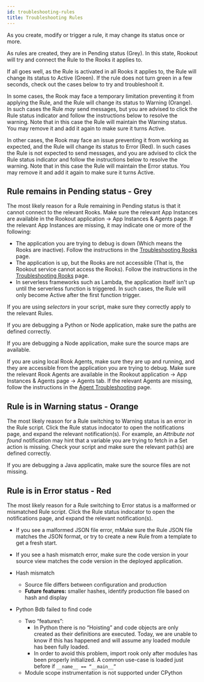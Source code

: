 ```yaml
---
id: troubleshooting-rules
title: Troubleshooting Rules
---
```


As you create, modify or trigger a rule, it may change its status once or more.

As rules are created, they are in Pending status (Grey).
In this state, Rookout will try and connect the Rule to the Rooks it applies to.

If all goes well, as the Rule is activated in all Rooks it applies to, the Rule will change its status to Active (Green).
If the rule does not turn green in a few seconds, check out the cases below to try and troubleshooit it.

In some cases, the Rook may face a temporary limitation preventing it from applying the Rule, and the Rule will change its status to Warning (Orange).
In such cases the Rule *may* send messages, but you are advised to click the Rule status indicator and follow the instructions below to resolve the warning.
Note that in this case the Rule will maintain the Warning status. You may remove it and add it again to make sure it turns Active.

In other cases, the Rook may face an issue preventing it from working as expected, and the Rule will change its status to Error (Red).
In such cases the Rule is not expected to send messages, and you are advised to click the Rule status indicator and follow the instructions below to resolve the warning.
Note that in this case the Rule will maintain the Error status. You may remove it and add it again to make sure it turns Active.

## Rule remains in Pending status - Grey
The most likely reason for a Rule remaining in Pending status is that it cannot connect to the relevant Rooks.
Make sure the relevant App Instances are available in the Rookout application -> App Instances & Agents page.
If the relevant App Instances are missing, it may indicate one or more of the following:
- The application you are trying to debug is down (Which means the Rooks are inactive). Follow the instructions in the [Troubleshooting Rooks](troubleshooting-rooks.md) page.
- The application is up, but the Rooks are not accessible (That is, the Rookout service cannot access the Rooks). Follow the instructions in the [Troubleshooting Rooks](troubleshooting-rooks.md) page.
- In serverless frameworks such as Lambda, the application itself isn't up until the serverless function is triggered.
In such cases, the Rule will only become Active after the first function trigger.

If you are using *selectors* in your script, make sure they correctly apply to the relevant Rules.

If you are debugging a Python or Node application, make sure the paths are defined correctly.

If you are debugging a Node application, make sure the source maps are available.

If you are using local Rook Agents, make sure they are up and running, and they are accessible from the application you are trying to debug.
Make sure the relevant Rook Agents are available in the Rookout application -> App Instances & Agents page -> Agents tab.
If the relevant Agents are missing, follow the instructions in the [Agent Troubleshooting](troubleshooting-agent.md) page.

## Rule is in Warning status - Orange

The most likely reason for a Rule switching to Warning status is an error in the Rule script.
Click the Rule status indocator to open the notifications page, and expand the relevant notification(s).
For example, an *Attribute not found* notification may hint that a variable you are trying to fetch in a Set action is missing.
Check your script and make sure the relevant path(s) are defined correctly.

If you are debugging a Java applicatin, make sure the source files are not missing.

## Rule is in Error status - Red

The most likely reason for a Rule switching to Error status is a malformed or mismatched Rule script.
Click the Rule status indocator to open the notifications page, and expand the relevant notification(s).
- If you see a malformed JSON file error, mMake sure the Rule JSON file matches the JSON format, or try to create a new Rule from a template to get a fresh start.
- If you see a hash mismatch error, make sure the code version in your source view matches the code version in the deployed application.


- Hash mismatch
  - Source file differs between configuration and production
  - **Future features:** smaller hashes, identify production file based on hash and display
- Python Bdb failed to find code
  - Two “features”:
    - In Python there is no “Hoisting” and code objects are only created as their definitions are executed.
    Today, we are unable to know if this has happened and will assume any loaded module has been fully loaded.
    - In order to avoid this problem, import rook only after modules has been properly initialized. A common use-case
    is loaded just before if `__name__ == “__main__”`
  - Module scope instrumentation is not supported under CPython
